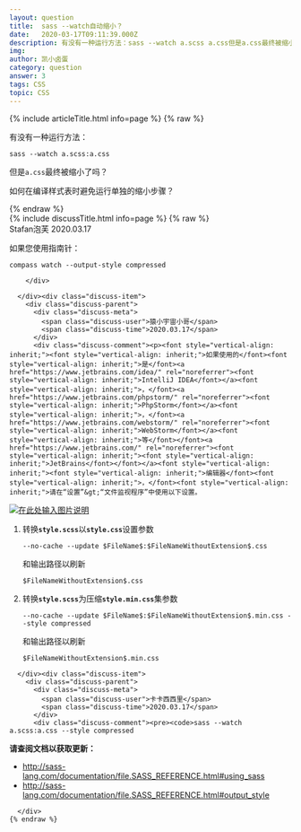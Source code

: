```yaml
---
layout: question
title:  sass --watch自动缩小？
date:   2020-03-17T09:11:39.000Z
description: 有没有一种运行方法：sass --watch a.scss a.css但是a.css最终被缩小了吗？如何在编译样式表时避免运行单独的缩小步骤？...
img: 
author: 凯小卤蛋
category: question
answer: 3
tags: CSS
topic: CSS
---
```

<div class="article-root">
  <div class="article">
    {% include articleTitle.html info=page %}
    {% raw %}
    <div class="article-content"><p><font style="vertical-align: inherit;"><font style="vertical-align: inherit;">有没有一种运行方法：</font></font></p>

<p><code>sass --watch a.scss:a.css</code></p>

<p><font style="vertical-align: inherit;"><font style="vertical-align: inherit;">但是</font></font><code>a.css</code><font style="vertical-align: inherit;"><font style="vertical-align: inherit;">最终被缩小了吗？</font></font></p>

<p><font style="vertical-align: inherit;"><font style="vertical-align: inherit;">如何在编译样式表时避免运行单独的缩小步骤？</font></font></p></div>
    {% endraw %}
  </div>

  <div class="discuss-wrapper">
    {% include discussTitle.html info=page %}
    {% raw %}
    <div class="discuss-item">
        <div class="discuss-parent">
          <div class="discuss-meta">
            <span class="discuss-user">Stafan泡芙</span>
            <span class="discuss-time">2020.03.17</span>
          </div>
          <div class="discuss-comment"><p><font style="vertical-align: inherit;"><font style="vertical-align: inherit;">如果您使用指南针：</font></font></p>

<pre><code>compass watch --output-style compressed
</code></pre></div>
        </div>
        
      </div><div class="discuss-item">
        <div class="discuss-parent">
          <div class="discuss-meta">
            <span class="discuss-user">猿小宇宙小哥</span>
            <span class="discuss-time">2020.03.17</span>
          </div>
          <div class="discuss-comment"><p><font style="vertical-align: inherit;"><font style="vertical-align: inherit;">如果使用的</font><font style="vertical-align: inherit;">是</font><a href="https://www.jetbrains.com/idea/" rel="noreferrer"><font style="vertical-align: inherit;">IntelliJ IDEA</font></a><font style="vertical-align: inherit;">，</font><a href="https://www.jetbrains.com/phpstorm/" rel="noreferrer"><font style="vertical-align: inherit;">PhpStorm</font></a><font style="vertical-align: inherit;">，</font><a href="https://www.jetbrains.com/webstorm/" rel="noreferrer"><font style="vertical-align: inherit;">WebStorm</font></a><font style="vertical-align: inherit;">等</font></font><a href="https://www.jetbrains.com/" rel="noreferrer"><font style="vertical-align: inherit;"><font style="vertical-align: inherit;">JetBrains</font></font></a><font style="vertical-align: inherit;"><font style="vertical-align: inherit;">编辑器</font><font style="vertical-align: inherit;">，</font><font style="vertical-align: inherit;">请在“设置”&gt;“文件监视程序”中使用以下设置。
</font></font><a href="https://www.jetbrains.com/idea/" rel="noreferrer"><font style="vertical-align: inherit;"></font></a><font style="vertical-align: inherit;"></font><a href="https://www.jetbrains.com/phpstorm/" rel="noreferrer"><font style="vertical-align: inherit;"></font></a><font style="vertical-align: inherit;"></font><a href="https://www.jetbrains.com/webstorm/" rel="noreferrer"><font style="vertical-align: inherit;"></font></a><font style="vertical-align: inherit;"></font><a href="https://i.stack.imgur.com/OehIj.png" rel="noreferrer"><img src="https://i.stack.imgur.com/OehIj.png" alt="在此处输入图片说明"></a></p>

<ol>
<li><p><font style="vertical-align: inherit;"><font style="vertical-align: inherit;">转换</font></font><strong><code>style.scss</code></strong><font style="vertical-align: inherit;"><font style="vertical-align: inherit;">以</font></font><strong><code>style.css</code></strong><font style="vertical-align: inherit;"><font style="vertical-align: inherit;">设置参数</font></font></p>

<pre><code>--no-cache --update $FileName$:$FileNameWithoutExtension$.css
</code></pre>

<p><font style="vertical-align: inherit;"><font style="vertical-align: inherit;">和输出路径以刷新</font></font></p>

<pre><code>$FileNameWithoutExtension$.css
</code></pre></li>
<li><p><font style="vertical-align: inherit;"><font style="vertical-align: inherit;">转换</font></font><strong><code>style.scss</code></strong><font style="vertical-align: inherit;"><font style="vertical-align: inherit;">为压缩</font></font><strong><code>style.min.css</code></strong><font style="vertical-align: inherit;"><font style="vertical-align: inherit;">集参数</font></font></p>

<pre><code>--no-cache --update $FileName$:$FileNameWithoutExtension$.min.css --style compressed
</code></pre>

<p><font style="vertical-align: inherit;"><font style="vertical-align: inherit;">和输出路径以刷新</font></font></p>

<pre><code>$FileNameWithoutExtension$.min.css
</code></pre></li>
</ol></div>
        </div>
        
      </div><div class="discuss-item">
        <div class="discuss-parent">
          <div class="discuss-meta">
            <span class="discuss-user">卡卡西西里</span>
            <span class="discuss-time">2020.03.17</span>
          </div>
          <div class="discuss-comment"><pre><code>sass --watch a.scss:a.css --style compressed
</code></pre>

<p><strong><font style="vertical-align: inherit;"><font style="vertical-align: inherit;">请查阅文档以获取更新：</font></font></strong></p>

<ul>
<li><a href="http://sass-lang.com/documentation/file.SASS_REFERENCE.html#using_sass" rel="noreferrer"><font style="vertical-align: inherit;"><font style="vertical-align: inherit;">http://sass-lang.com/documentation/file.SASS_REFERENCE.html#using_sass</font></font></a></li>
<li><a href="http://sass-lang.com/documentation/file.SASS_REFERENCE.html#output_style" rel="noreferrer"><font style="vertical-align: inherit;"><font style="vertical-align: inherit;">http://sass-lang.com/documentation/file.SASS_REFERENCE.html#output_style</font></font></a></li>
</ul></div>
        </div>
        
      </div>
    {% endraw %}
  </div>
<div>
